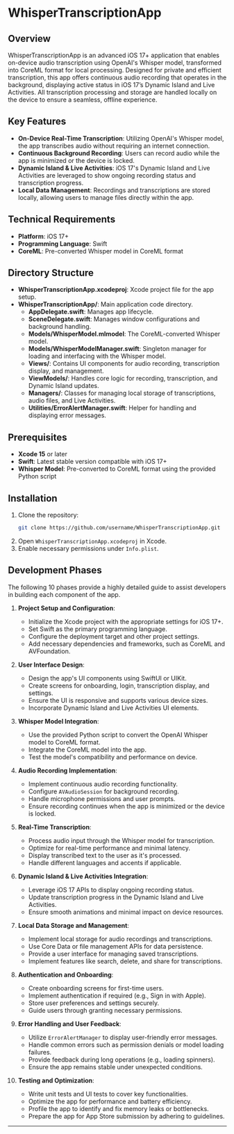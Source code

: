 
# WhisperTranscriptionApp

## Overview

WhisperTranscriptionApp is an advanced iOS 17+ application that enables on-device audio transcription using OpenAI's Whisper model, transformed into CoreML format for local processing. Designed for private and efficient transcription, this app offers continuous audio recording that operates in the background, displaying active status in iOS 17’s Dynamic Island and Live Activities. All transcription processing and storage are handled locally on the device to ensure a seamless, offline experience.

## Key Features

- **On-Device Real-Time Transcription**: Utilizing OpenAI's Whisper model, the app transcribes audio without requiring an internet connection.
- **Continuous Background Recording**: Users can record audio while the app is minimized or the device is locked.
- **Dynamic Island & Live Activities**: iOS 17's Dynamic Island and Live Activities are leveraged to show ongoing recording status and transcription progress.
- **Local Data Management**: Recordings and transcriptions are stored locally, allowing users to manage files directly within the app.

## Technical Requirements

- **Platform**: iOS 17+
- **Programming Language**: Swift
- **CoreML**: Pre-converted Whisper model in CoreML format

## Directory Structure

- **WhisperTranscriptionApp.xcodeproj**: Xcode project file for the app setup.
- **WhisperTranscriptionApp/**: Main application code directory.
  - **AppDelegate.swift**: Manages app lifecycle.
  - **SceneDelegate.swift**: Manages window configurations and background handling.
  - **Models/WhisperModel.mlmodel**: The CoreML-converted Whisper model.
  - **Models/WhisperModelManager.swift**: Singleton manager for loading and interfacing with the Whisper model.
  - **Views/**: Contains UI components for audio recording, transcription display, and management.
  - **ViewModels/**: Handles core logic for recording, transcription, and Dynamic Island updates.
  - **Managers/**: Classes for managing local storage of transcriptions, audio files, and Live Activities.
  - **Utilities/ErrorAlertManager.swift**: Helper for handling and displaying error messages.

## Prerequisites

- **Xcode 15** or later
- **Swift**: Latest stable version compatible with iOS 17+
- **Whisper Model**: Pre-converted to CoreML format using the provided Python script

## Installation

1. Clone the repository:
   ```bash
   git clone https://github.com/username/WhisperTranscriptionApp.git
   ```
2. Open `WhisperTranscriptionApp.xcodeproj` in Xcode.
3. Enable necessary permissions under `Info.plist`.

## Development Phases

The following 10 phases provide a highly detailed guide to assist developers in building each component of the app.

1. **Project Setup and Configuration**:  
   - Initialize the Xcode project with the appropriate settings for iOS 17+.
   - Set Swift as the primary programming language.
   - Configure the deployment target and other project settings.
   - Add necessary dependencies and frameworks, such as CoreML and AVFoundation.

2. **User Interface Design**:  
   - Design the app's UI components using SwiftUI or UIKit.
   - Create screens for onboarding, login, transcription display, and settings.
   - Ensure the UI is responsive and supports various device sizes.
   - Incorporate Dynamic Island and Live Activities UI elements.

3. **Whisper Model Integration**:  
   - Use the provided Python script to convert the OpenAI Whisper model to CoreML format.
   - Integrate the CoreML model into the app.
   - Test the model's compatibility and performance on device.

4. **Audio Recording Implementation**:  
   - Implement continuous audio recording functionality.
   - Configure `AVAudioSession` for background recording.
   - Handle microphone permissions and user prompts.
   - Ensure recording continues when the app is minimized or the device is locked.

5. **Real-Time Transcription**:  
   - Process audio input through the Whisper model for transcription.
   - Optimize for real-time performance and minimal latency.
   - Display transcribed text to the user as it's processed.
   - Handle different languages and accents if applicable.

6. **Dynamic Island & Live Activities Integration**:  
   - Leverage iOS 17 APIs to display ongoing recording status.
   - Update transcription progress in the Dynamic Island and Live Activities.
   - Ensure smooth animations and minimal impact on device resources.

7. **Local Data Storage and Management**:  
   - Implement local storage for audio recordings and transcriptions.
   - Use Core Data or file management APIs for data persistence.
   - Provide a user interface for managing saved transcriptions.
   - Implement features like search, delete, and share for transcriptions.

8. **Authentication and Onboarding**:  
   - Create onboarding screens for first-time users.
   - Implement authentication if required (e.g., Sign in with Apple).
   - Store user preferences and settings securely.
   - Guide users through granting necessary permissions.

9. **Error Handling and User Feedback**:  
   - Utilize `ErrorAlertManager` to display user-friendly error messages.
   - Handle common errors such as permission denials or model loading failures.
   - Provide feedback during long operations (e.g., loading spinners).
   - Ensure the app remains stable under unexpected conditions.

10. **Testing and Optimization**:  
    - Write unit tests and UI tests to cover key functionalities.
    - Optimize the app for performance and battery efficiency.
    - Profile the app to identify and fix memory leaks or bottlenecks.
    - Prepare the app for App Store submission by adhering to guidelines.

---
